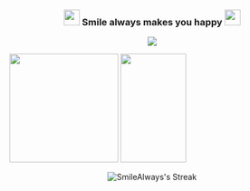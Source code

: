 <h3 align="center">
  <img src="https://media.giphy.com/media/hvRJCLFzcasrR4ia7z/giphy.gif" width="28">
  Smile always makes you happy
  <img src="https://media.giphy.com/media/hvRJCLFzcasrR4ia7z/giphy.gif" width="28">
</h3>

<p align="center">
  <a href="https://github.com/Oracle728"><img src="https://readme-typing-svg.herokuapp.com/?lines=Senior%20software%20engineer;7%2B%20years%20of%20professional%20experience;&font=Anton&center=true&width=650&height=120&color=58a6ff&vCenter=true&size=45%22"></a>
</p>

<!-- <p align="left">
  <a href="https://dthiwanka.github.io">
  <img width="49.5%" src="https://github-readme-stats.vercel.app/api?username=SmileAlways1125&show_icons=true&theme=dark&hide_border=true&include_all_commits=true&count_private=true" />
    <img width="49.5%" src="https://github-readme-streak-stats.herokuapp.com/?user=SmileAlways1125&theme=dark&hide_border=true" />
  </a>
</p> -->

<span>
  <img src="https://github-readme-stats.vercel.app/api/?username=SmileAlways1125&show_icons=true&include_all_commits=true&count_private=true&theme=react&hide_border=true&bg_color=1F222E&title_color=F8D866&icon_color=F8D866" height="192px"/>
</span>
<span>
  <img width="48%" src="https://github-readme-stats.vercel.app/api/top-langs/?username=SmileAlways1125&langs_count=8&layout=compact&theme=react&hide_border=true&bg_color=1F222E&title_color=F8D866&icon_color=F8D866" height="192px"/>
</span>


<p align="center">
  <img title="GitHub Streak" alt="SmileAlways's Streak" src="https://github-readme-streak-stats.herokuapp.com/?user=SmileAlways1125&theme=monokai-metallian&hide_border=true"/>
</p>
